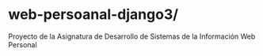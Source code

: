 # web-persoanal-django3/
Proyecto de la Asignatura de Desarrollo de Sistemas de la Información Web Personal
